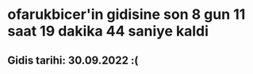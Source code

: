 # ofarukbicer'in gidisine son 8 gun 11 saat 19 dakika 44 saniye kaldi

## Gidis tarihi: 30.09.2022 :(
